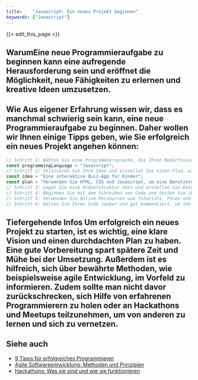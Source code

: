 ```yaml
---
title:    "Javascript: Ein neues Projekt beginnen"
keywords: ["Javascript"]
---
```


{{< edit_this_page >}}

## WarumEine neue Programmieraufgabe zu beginnen kann eine aufregende Herausforderung sein und eröffnet die Möglichkeit, neue Fähigkeiten zu erlernen und kreative Ideen umzusetzen.

## Wie Aus eigener Erfahrung wissen wir, dass es manchmal schwierig sein kann, eine neue Programmieraufgabe zu beginnen. Daher wollen wir Ihnen einige Tipps geben, wie Sie erfolgreich ein neues Projekt angehen können:

```Javascript
// Schritt 1: Wählen Sie eine Programmiersprache, die Ihren Bedürfnissen und Kenntnissen entspricht
const programmingLanguage = "Javascript";
// Schritt 2: Skizzieren Sie Ihre Idee und erstellen Sie einen Plan, wie Sie sie umsetzen möchten
const idea = "Eine interaktive Quiz-App für Kinder";
const plan = "Verwenden Sie HTML, CSS und Javascript, um eine Benutzeroberfläche zu erstellen und eine Datenbank für die Fragen und Antworten zu erstellen.";
// Schritt 3: Legen Sie eine Ordnerstruktur fest und erstellen Sie Dateien für Ihren Code
// Schritt 4: Beginnen Sie mit dem Schreiben von Code und testen Sie ihn regelmäßig, um sicherzustellen, dass er wie erwartet funktioniert
// Schritt 5: Verwenden Sie Online-Ressourcen wie Tutorials, Foren und Online-Kurse, um bei Problemen Hilfe zu finden
// Schritt 6: Halten Sie Ihren Code sauber und gut kommentiert, um ihn leichter zu verstehen und zu warten
```

## Tiefergehende Infos Um erfolgreich ein neues Projekt zu starten, ist es wichtig, eine klare Vision und einen durchdachten Plan zu haben. Eine gute Vorbereitung spart spätere Zeit und Mühe bei der Umsetzung. Außerdem ist es hilfreich, sich über bewährte Methoden, wie beispielsweise agile Entwicklung, im Vorfeld zu informieren. Zudem sollte man nicht davor zurückschrecken, sich Hilfe von erfahrenen Programmierern zu holen oder an Hackathons und Meetups teilzunehmen, um von anderen zu lernen und sich zu vernetzen.

## Siehe auch
- [9 Tipps für erfolgreiches Programmieren](https://www.ionos.de/digitalguide/websites/web-entwicklung/coding-tipps/)
- [Agile Softwareentwicklung: Methoden und Prinzipien](https://t2informatik.de/blog/agile-softwareentwicklung-methoden-und-prinzipien/)
- [Hackathons: Was sie sind und wie sie funktionieren](https://blog.fhstp.ac.at/hackathons-was-sie-sind-und-wie-sie-funktionieren)